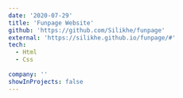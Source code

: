 ```yaml
---
date: '2020-07-29'
title: 'Funpage Website'
github: 'https://github.com/Silikhe/funpage'
external: 'https://silikhe.github.io/funpage/#'
tech:
  - Html
  - Css
  
company: ''
showInProjects: false
---
```


